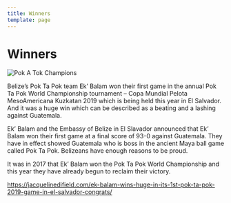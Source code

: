 ```yaml
---
title: Winners
template: page
---
```


# Winners

![Pok A Tok Champions](images/pok2.jpg)

Belize’s Pok Ta Pok team Ek’ Balam won their first game in the annual Pok Ta Pok World Championship tournament – Copa Mundial Pelota MesoAmericana Kuzkatan 2019 which is being held this year in El Salvador. And it was a huge win which can be described as a beating and a lashing against Guatemala.

Ek’ Balam and the Embassy of Belize in El Slavador announced that Ek’ Balam won their first game at a final score of 93-0 against Guatemala. They have in effect showed Guatemala who is boss in the ancient Maya ball game called Pok Ta Pok. Belizeans have enough reasons to be proud.

It was in 2017 that Ek’ Balam won the Pok Ta Pok World Championship and this year they have already begun to reclaim their victory.

https://jacquelinedifield.com/ek-balam-wins-huge-in-its-1st-pok-ta-pok-2019-game-in-el-salvador-congrats/